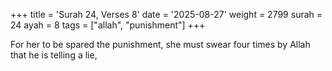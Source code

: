 +++
title = 'Surah 24, Verses 8'
date = '2025-08-27'
weight = 2799
surah = 24
ayah = 8
tags = ["allah", "punishment"]
+++

For her to be spared the punishment, she must swear four times by Allah that he is telling a lie,
